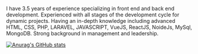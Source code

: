 I have 3.5 years of experience specializing in front end and back end development. Experienced with all stages of the development cycle for dynamic projects. Having an in-depth knowledge including advanced HTML, CSS, PHP, LARAVEL, JAVASCRIPT, VueJS, ReactJS, NoideJs, MySql, MongoDB. Strong background in management and leadership.

[![Anurag's GitHub stats](https://github-readme-stats.vercel.app/api?username=KhasrurRahman)](https://github.com/anuraghazra/github-readme-stats)
